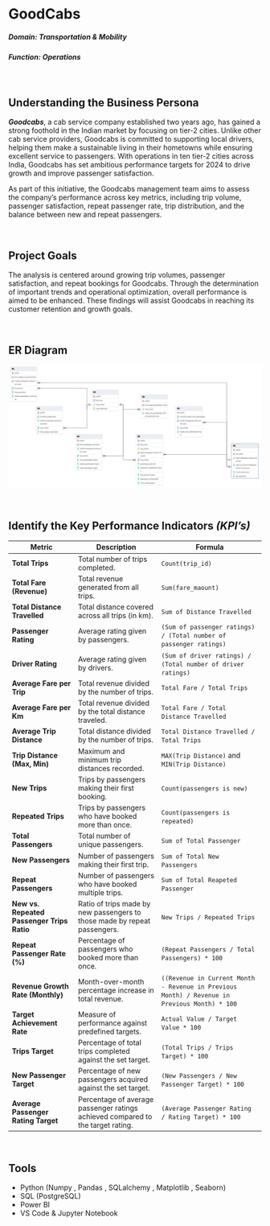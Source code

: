 # GoodCabs

##### __Domain__:  Transportation & Mobility          
##### __Function__: Operations 
</br>

## Understanding the Business Persona
__*Goodcabs*__, a cab service company established two years ago, has gained a strong foothold in the Indian market by focusing on tier-2 cities. Unlike other cab service providers, Goodcabs is committed to supporting local drivers, helping them make a sustainable living in their hometowns while ensuring excellent service to passengers. With operations in ten tier-2 cities across India, Goodcabs has set ambitious performance targets for 2024 to drive growth and improve passenger satisfaction. 

As part of this initiative, the Goodcabs management team aims to assess the company’s performance across key metrics, including trip volume, passenger satisfaction, repeat passenger rate, trip distribution, and the balance between new and repeat passengers. 

</br>

## Project Goals

The analysis is centered around growing trip volumes, passenger satisfaction, and repeat bookings for Goodcabs. Through the determination of important trends and operational optimization, overall performance is aimed to be enhanced. These findings will assist Goodcabs in reaching its customer retention and growth goals.

</br>

## ER Diagram
![](https://github.com/Shandeep-Raula/GoodCabs/blob/main/ERD.png)

</br>

## Identify the Key Performance Indicators __*(KPI’s)*__

| **Metric**                           | **Description**                                                                                 | **Formula**                                                                                         |
|--------------------------------------|-------------------------------------------------------------------------------------------------|----------------------------------------------------------------------------------------------------|
| **Total Trips**                      | Total number of trips completed.                                                                | `Count(trip_id)`                                                                                |
| **Total Fare (Revenue)**             | Total revenue generated from all trips.                                                         | `Sum(fare_maount)`                                                                             |
| **Total Distance Travelled**         | Total distance covered across all trips (in km).                                                | `Sum of Distance Travelled`                                                                         |
| **Passenger Rating**                 | Average rating given by passengers.                                                             | `(Sum of passenger ratings) / (Total number of passenger ratings)`                                |
| **Driver Rating**                    | Average rating given by drivers.                                                                | `(Sum of driver ratings) / (Total number of driver ratings)`                                      |
| **Average Fare per Trip**            | Total revenue divided by the number of trips.                                                   | `Total Fare / Total Trips`                                                                        |
| **Average Fare per Km**              | Total revenue divided by the total distance traveled.                                           | `Total Fare / Total Distance Travelled`                                                           |
| **Average Trip Distance**            | Total distance divided by the number of trips.                                                  | `Total Distance Travelled / Total Trips`                                                          |
| **Trip Distance (Max, Min)**         | Maximum and minimum trip distances recorded.                                                    |  `MAX(Trip Distance)` and `MIN(Trip Distance)`                                                 |
| **New Trips**                        | Trips by passengers making their first booking.                                                 | `Count(passengers is new)`                                                                 |
| **Repeated Trips**                   | Trips by passengers who have booked more than once.                                             | `Count(passengers is repeated)`                                                             |
| **Total Passengers**                 | Total number of unique passengers.                                                              | `Sum of Total Passenger`                                                                           |
| **New Passengers**                   | Number of passengers making their first trip.                                                   | `Sum of Total New Passengers`                                                                      |
| **Repeat Passengers**                | Number of passengers who have booked multiple trips.                                            | `Sum of Total Reapeted Passenger`                                                                  |
| **New vs. Repeated Passenger Trips Ratio** | Ratio of trips made by new passengers to those made by repeat passengers.                 | `New Trips / Repeated Trips`                                                                      |
| **Repeat Passenger Rate (%)**        | Percentage of passengers who booked more than once.                                             | `(Repeat Passengers / Total Passengers) * 100`                                                    |
| **Revenue Growth Rate (Monthly)**    | Month-over-month percentage increase in total revenue.                                          | `((Revenue in Current Month - Revenue in Previous Month) / Revenue in Previous Month) * 100`     |
| **Target Achievement Rate**          | Measure of performance against predefined targets.                                              | `Actual Value / Target Value * 100`                                                               |
| **Trips Target**                     | Percentage of total trips completed against the set target.                                     | `(Total Trips / Trips Target) * 100`                                                              |
| **New Passenger Target**             | Percentage of new passengers acquired against the set target.                                   | `(New Passengers / New Passenger Target) * 100`                                                   |
| **Average Passenger Rating Target**  | Percentage of average passenger ratings achieved compared to the target rating.                 | `(Average Passenger Rating / Rating Target) * 100`                                                |


</br>

## Tools
- Python (Numpy , Pandas , SQLalchemy , Matplotlib , Seaborn)
- SQL (PostgreSQL)
- Power BI
- VS Code & Jupyter Notebook
















